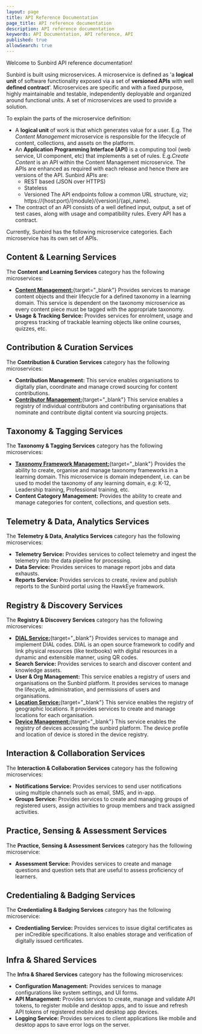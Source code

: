 ```yaml
---
layout: page
title: API Reference Documentation
page_title: API reference documentation
description: API reference documentation
keywords: API Documentation, API reference, API
published: true
allowSearch: true
---
```

Welcome to Sunbird API reference documentation!

Sunbird is built using microservices. 
A microservice is defined as 'a **logical unit** of software functionality exposed via a set of **versioned APIs** with well **defined contract**'. Microservices are specific and with a fixed purpose, highly maintainable and testable, independently deployable and organized around functional units. A set of microservices are used to provide a solution. 

To explain the parts of the microservice definition:
- A **logical unit** of work is that which generates value for a user. E.g. The *Content Management* microservice is responsible for the lifecycle of content, collections, and assets on the platform.
- An **Application Programming Interface (API)** is a computing tool (web service, UI component, etc) that implements a set of rules. E.g.*Create Content* is an API within the Content Management microservice. The APIs are enhanced as required with each release and hence there are versions of the API. Sunbird APIs are:
    - REST based (JSON over HTTPS)
    - Stateless
    - Versioned
    The API endpoints follow a common URL structure, viz; https://{host:port}/{module}/{version}/{api_name}.
 - The contract of an API consists of a well defined input, output, a set of test cases, along with usage and compatibility rules. Every API has a contract.  

Currently, Sunbird has the following microservice categories. Each microservice has its own set of APIs.   

## Content & Learning Services

The **Content and Learning Services** category has the following microservices:

- [**Content Management:**](https://apis/content/){target="_blank"} Provides services to manage content objects and their lifecycle for a defined taxonomy in a learning domain. This service is dependent on the taxonomy microservice as every content piece must be tagged with the appropriate taxonomy.
- **Usage & Tracking Service:** Provides services for enrolment, usage and progress tracking of trackable learning objects like online courses, quizzes, etc.

## Contribution & Curation Services

The **Contribution & Curation Services** category has the following microservices:

- **Contribution Management:** This service enables organisations to digitally plan, coordinate and manage crowd sourcing for content contributions.
- [**Contributor Management:**](https://apis/opensaber/){target="_blank"} This service enables a registry of individual contributors and contributing organisations that nominate and contribute digital content via sourcing projects.

## Taxonomy & Tagging Services

The **Taxonomy & Tagging Services** category has the following microservices:

- [**Taxonomy Framework Management:**](https://apis/dialapi/){target="_blank"} Provides the ability to create, organise and manage taxonomy frameworks in a learning domain. This microservice is domain independent, i.e. can be used to model the taxonomy of any learning domain, e.g: K-12, Leadership training, Professional training, etc.
- **Content Category Management:** Provides the ability to create and manage categories for content, collections, and question sets.

## Telemetry & Data, Analytics Services

The **Telemetry & Data, Analytics Services** category has the following microservices:

- **Telemetry Service:** Provides services to collect telemetry and ingest the telemetry into the data pipeline for processing.
- **Data Service:** Provides services to manage report jobs and data exhausts.
- **Reports Service:** Provides services to create, review and publish reports to the Sunbird portal using the HawkEye framework.

## Registry & Discovery Services

The **Registry & Discovery Services** category has the following microservices:

- [**DIAL Service:**](https://apis/dialapi/){target="_blank"} Provides services to manage and implement DIAL codes. DIAL is an open source framework to codify and link physical resources (like textbooks) with digital resources in a dynamic and extensible manner, using QR codes.
- **Search Service:** Provides services to search and discover content and knowledge assets.
- **User & Org Management:** This service enables a registry of users and organisations on the Sunbird platform. It provides services to manage the lifecycle, administration, and permissions of users and organisations.
- [**Location Service:**](https://apis/locationapi/){target="_blank"} This service enables the registry of geographic locations. It provides services to create and manage locations for each organisation.
- [**Device Management:**](https://apis/deviceapi/){target="_blank"} This service enables the registry of devices accessing the sunbird platform. The device profile and location of device is stored in the device registry.


## Interaction & Collaboration Services

The **Interaction & Collaboration Services** category has the following microservices:

- **Notifications Service:** Provides services to send user notifications using multiple channels such as email, SMS, and in-app.
- **Groups Service:** Provides services to create and managing groups of registered users, assign activities to group members and track assigned activities.



## Practice, Sensing & Assessment Services

The **Practice, Sensing & Assessment Services** category has the following microservice:

- **Assessment Service:** Provides services to create and manage questions and question sets that are useful to assess proficiency of learners.


## Credentialing & Badging Services

The **Credentialing & Badging Services** category has the following microservice:

- **Credentialing Service:** Provides services to issue digital certificates as per inCredible specifications. It also enables storage and verification of digitally issued certificates.

## Infra & Shared Services

The **Infra & Shared Services** category has the following microservices:

- **Configuration Management:** Provides services to manage configurations like system settings, and UI forms.
- **API Management:** Provides services to create, manage and validate API tokens, to register mobile and desktop apps, and to issue and refresh API tokens of registered mobile and desktop app devices.
- **Logging Service:** Provides services to client applications like mobile and desktop apps to save error logs on the server.



